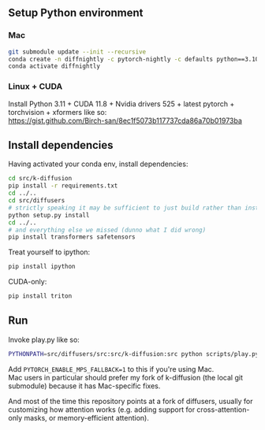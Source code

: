 ## Setup Python environment

### Mac

```bash
git submodule update --init --recursive
conda create -n diffnightly -c pytorch-nightly -c defaults python==3.10.6 pytorch
conda activate diffnightly
```

### Linux + CUDA

Install Python 3.11 + CUDA 11.8 + Nvidia drivers 525 + latest pytorch + torchvision + xformers like so:  
https://gist.github.com/Birch-san/8ec1f5073b117737cda86a70b01973ba

## Install dependencies

Having activated your conda env, install dependencies:

```bash
cd src/k-diffusion
pip install -r requirements.txt
cd ../..
cd src/diffusers
# strictly speaking it may be sufficient to just build rather than install, since we're gonna PYTHONPATH diffusers anyway
python setup.py install
cd ../..
# and everything else we missed (dunno what I did wrong)
pip install transformers safetensors
```

Treat yourself to ipython:

```bash
pip install ipython
```

CUDA-only:

```bash
pip install triton
```

## Run

Invoke play.py like so:

```bash
PYTHONPATH=src/diffusers/src:src/k-diffusion:src python scripts/play.py
```

Add `PYTORCH_ENABLE_MPS_FALLBACK=1` to this if you're using Mac.  
Mac users in particular should prefer my fork of k-diffusion (the local git submodule) because it has Mac-specific fixes.

And most of the time this repository points at a fork of diffusers, usually for customizing how attention works (e.g. adding support for cross-attention-only masks, or memory-efficient attention).